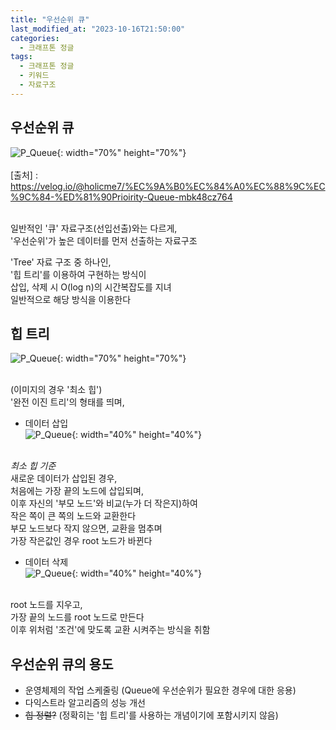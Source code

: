 ```yaml
---
title: "우선순위 큐"
last_modified_at: "2023-10-16T21:50:00"
categories:
  - 크래프톤 정글
tags:
  - 크래프톤 정글
  - 키워드
  - 자료구조
---
```


## 우선순위 큐
  ![P_Queue](https://user-images.githubusercontent.com/43630972/275509648-e083ff56-8049-4cd3-87f3-8d3ec59b7339.png){: width="70%" height="70%"}<br><br>
  [출처] : <https://velog.io/@holicme7/%EC%9A%B0%EC%84%A0%EC%88%9C%EC%9C%84-%ED%81%90Prioirity-Queue-mbk48cz764><br><br>

  일반적인 '큐' 자료구조(선입선출)와는 다르게,<br>
  '우선순위'가 높은 데이터를 먼저 선출하는 자료구조<br>

  'Tree' 자료 구조 중 하나인,<br>
  '힙 트리'를 이용하여 구현하는 방식이<br>
  삽입, 삭제 시 O(log n)의 시간복잡도를 지녀<br>
  일반적으로 해당 방식을 이용한다<br>

## 힙 트리
  ![P_Queue](https://user-images.githubusercontent.com/43630972/275518963-076d257f-04db-4e8b-87b6-857feb8d57aa.png){: width="70%" height="70%"}<br><br>

  (이미지의 경우 '최소 힙')<br>
  '완전 이진 트리'의 형태를 띄며,<br>


  - 데이터 삽입<br>
  ![P_Queue](https://user-images.githubusercontent.com/43630972/275521631-9cd4dce5-2861-4ccc-8091-21fe6657dbb9.png){: width="40%" height="40%"}<br><br>
  
  _최소 힙 기준_ <br>
  새로운 데이터가 삽입된 경우,<br>
  처음에는 가장 끝의 노드에 삽입되며,<br>
  이후 자신의 '부모 노드'와 비교(누가 더 작은지)하여<br>
  작은 쪽이 큰 쪽의 노드와 교환한다<br>
  부모 노드보다 작지 않으면, 교환을 멈추며<br>
  가장 작은값인 경우 root 노드가 바뀐다<br>

  - 데이터 삭제<br>
  ![P_Queue](https://user-images.githubusercontent.com/43630972/275521699-044e46fc-a7f3-4fe5-b36d-6b0af58d9953.png){: width="40%" height="40%"}<br><br>
  
  root 노드를 지우고,<br>
  가장 끝의 노드를 root 노드로 만든다<br>
  이후 위처럼 '조건'에 맞도록 교환 시켜주는 방식을 취함

## 우선순위 큐의 용도
  - 운영체제의 작업 스케줄링
    (Queue에 우선순위가 필요한 경우에 대한 응용)
  - 다익스트라 알고리즘의 성능 개선
  - ~~힙 정렬?~~
    (정확히는 '힙 트리'를 사용하는 개념이기에 포함시키지 않음)
